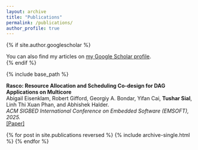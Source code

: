 ```yaml
---
layout: archive
title: "Publications"
permalink: /publications/
author_profile: true
---
```


{% if site.author.googlescholar %}
  <div class="wordwrap"> You can also find my articles on <a href="{{site.author.googlescholar}}">my Google Scholar profile</a>.</div>
{% endif %}

{% include base_path %}

**Rasco: Resource Allocation and Scheduling Co-design for DAG Applications on Multicore**  
Abigail Eisenklam, Robert Gifford, Georgiy A. Bondar, Yifan Cai, **Tushar Sial**, Linh Thi Xuan Phan, and Abhishek Halder.  
*ACM SIGBED International Conference on Embedded Software (EMSOFT), 2025.*  
[[Paper]](https://dl.acm.org/doi/pdf/10.1145/3761814)

{% for post in site.publications reversed %}
  {% include archive-single.html %}
{% endfor %}
